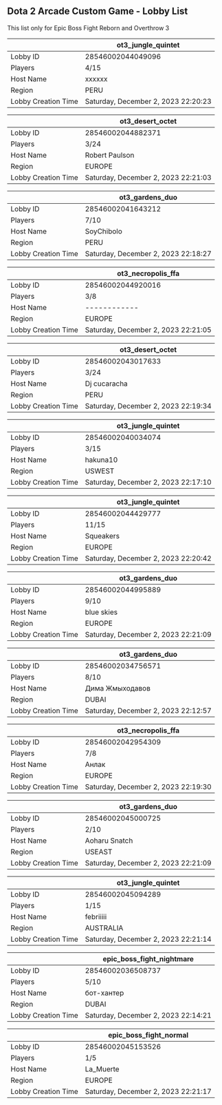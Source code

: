 ## Dota 2 Arcade Custom Game - Lobby List

This list only for Epic Boss Fight Reborn and Overthrow 3

|  | ot3_jungle_quintet |
| ------ | ------ |
| Lobby ID | 28546002044049096 |
| Players | 4/15 |
| Host Name | xxxxxx |
| Region | PERU |
| Lobby Creation Time | Saturday, December 2, 2023 22:20:23 |


|  | ot3_desert_octet |
| ------ | ------ |
| Lobby ID | 28546002044882371 |
| Players | 3/24 |
| Host Name | Robert Paulson |
| Region | EUROPE |
| Lobby Creation Time | Saturday, December 2, 2023 22:21:03 |


|  | ot3_gardens_duo |
| ------ | ------ |
| Lobby ID | 28546002041643212 |
| Players | 7/10 |
| Host Name | SoyChibolo |
| Region | PERU |
| Lobby Creation Time | Saturday, December 2, 2023 22:18:27 |


|  | ot3_necropolis_ffa |
| ------ | ------ |
| Lobby ID | 28546002044920016 |
| Players | 3/8 |
| Host Name | ------------ |
| Region | EUROPE |
| Lobby Creation Time | Saturday, December 2, 2023 22:21:05 |


|  | ot3_desert_octet |
| ------ | ------ |
| Lobby ID | 28546002043017633 |
| Players | 3/24 |
| Host Name | Dj cucaracha |
| Region | PERU |
| Lobby Creation Time | Saturday, December 2, 2023 22:19:34 |


|  | ot3_jungle_quintet |
| ------ | ------ |
| Lobby ID | 28546002040034074 |
| Players | 3/15 |
| Host Name | hakuna10 |
| Region | USWEST |
| Lobby Creation Time | Saturday, December 2, 2023 22:17:10 |


|  | ot3_jungle_quintet |
| ------ | ------ |
| Lobby ID | 28546002044429777 |
| Players | 11/15 |
| Host Name | Squeakers |
| Region | EUROPE |
| Lobby Creation Time | Saturday, December 2, 2023 22:20:42 |


|  | ot3_gardens_duo |
| ------ | ------ |
| Lobby ID | 28546002044995889 |
| Players | 9/10 |
| Host Name | blue skies |
| Region | EUROPE |
| Lobby Creation Time | Saturday, December 2, 2023 22:21:09 |


|  | ot3_gardens_duo |
| ------ | ------ |
| Lobby ID | 28546002034756571 |
| Players | 8/10 |
| Host Name | Дима Жмыходавов |
| Region | DUBAI |
| Lobby Creation Time | Saturday, December 2, 2023 22:12:57 |


|  | ot3_necropolis_ffa |
| ------ | ------ |
| Lobby ID | 28546002042954309 |
| Players | 7/8 |
| Host Name | Анлак |
| Region | EUROPE |
| Lobby Creation Time | Saturday, December 2, 2023 22:19:30 |


|  | ot3_gardens_duo |
| ------ | ------ |
| Lobby ID | 28546002045000725 |
| Players | 2/10 |
| Host Name | Aoharu Snatch |
| Region | USEAST |
| Lobby Creation Time | Saturday, December 2, 2023 22:21:09 |


|  | ot3_jungle_quintet |
| ------ | ------ |
| Lobby ID | 28546002045094289 |
| Players | 1/15 |
| Host Name | febriiiii |
| Region | AUSTRALIA |
| Lobby Creation Time | Saturday, December 2, 2023 22:21:14 |


|  | epic_boss_fight_nightmare |
| ------ | ------ |
| Lobby ID | 28546002036508737 |
| Players | 5/10 |
| Host Name | бот-хантер |
| Region | DUBAI |
| Lobby Creation Time | Saturday, December 2, 2023 22:14:21 |


|  | epic_boss_fight_normal |
| ------ | ------ |
| Lobby ID | 28546002045153526 |
| Players | 1/5 |
| Host Name | La_Muerte |
| Region | EUROPE |
| Lobby Creation Time | Saturday, December 2, 2023 22:21:17 |


